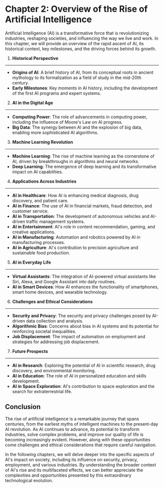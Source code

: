 Chapter 2: Overview of the Rise of Artificial Intelligence
==========================================================

Artificial Intelligence (AI) is a transformative force that is revolutionizing industries, reshaping societies, and influencing the way we live and work. In this chapter, we will provide an overview of the rapid ascent of AI, its historical context, key milestones, and the driving forces behind its growth.

1. **Historical Perspective**
-----------------------------

* **Origins of AI**: A brief history of AI, from its conceptual roots in ancient mythology to its formalization as a field of study in the mid-20th century.
* **Early Milestones**: Key moments in AI history, including the development of the first AI programs and expert systems.

2. **AI in the Digital Age**
----------------------------

* **Computing Power**: The role of advancements in computing power, including the influence of Moore's Law on AI progress.
* **Big Data**: The synergy between AI and the explosion of big data, enabling more sophisticated AI algorithms.

3. **Machine Learning Revolution**
----------------------------------

* **Machine Learning**: The rise of machine learning as the cornerstone of AI, driven by breakthroughs in algorithms and neural networks.
* **Deep Learning**: The emergence of deep learning and its transformative impact on AI capabilities.

4. **Applications Across Industries**
-------------------------------------

* **AI in Healthcare**: How AI is enhancing medical diagnosis, drug discovery, and patient care.
* **AI in Finance**: The use of AI in financial markets, fraud detection, and customer service.
* **AI in Transportation**: The development of autonomous vehicles and AI-driven traffic management systems.
* **AI in Entertainment**: AI's role in content recommendation, gaming, and creative applications.
* **AI in Manufacturing**: Automation and robotics powered by AI in manufacturing processes.
* **AI in Agriculture**: AI's contribution to precision agriculture and sustainable food production.

5. **AI in Everyday Life**
--------------------------

* **Virtual Assistants**: The integration of AI-powered virtual assistants like Siri, Alexa, and Google Assistant into daily routines.
* **AI in Smart Devices**: How AI enhances the functionality of smartphones, smart home devices, and wearable technology.

6. **Challenges and Ethical Considerations**
--------------------------------------------

* **Security and Privacy**: The security and privacy challenges posed by AI-driven data collection and analysis.
* **Algorithmic Bias**: Concerns about bias in AI systems and its potential for reinforcing societal inequalities.
* **Job Displacement**: The impact of automation on employment and strategies for addressing job displacement.

7. **Future Prospects**
-----------------------

* **AI in Research**: Exploring the potential of AI in scientific research, drug discovery, and environmental monitoring.
* **AI in Education**: The role of AI in personalized education and skills development.
* **AI in Space Exploration**: AI's contribution to space exploration and the search for extraterrestrial life.

Conclusion
----------

The rise of artificial intelligence is a remarkable journey that spans centuries, from the earliest myths of intelligent machines to the present-day AI revolution. As AI continues to advance, its potential to transform industries, solve complex problems, and improve our quality of life is becoming increasingly evident. However, along with these opportunities come challenges and ethical considerations that require careful navigation.

In the following chapters, we will delve deeper into the specific aspects of AI's impact on society, including its influence on security, privacy, employment, and various industries. By understanding the broader context of AI's rise and its multifaceted effects, we can better appreciate the complexities and opportunities presented by this extraordinary technological evolution.
